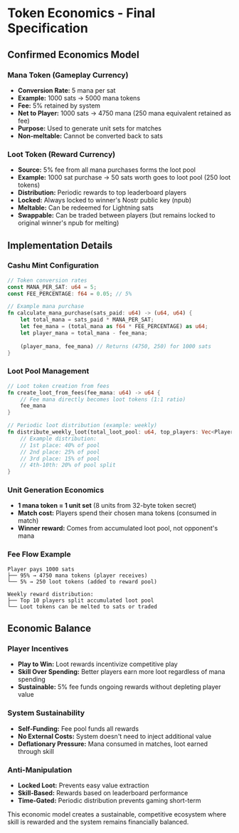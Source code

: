 # Token Economics - Final Specification

## Confirmed Economics Model

### Mana Token (Gameplay Currency)
- **Conversion Rate:** 5 mana per sat
- **Example:** 1000 sats → 5000 mana tokens
- **Fee:** 5% retained by system
- **Net to Player:** 1000 sats → 4750 mana (250 mana equivalent retained as fee)
- **Purpose:** Used to generate unit sets for matches
- **Non-meltable:** Cannot be converted back to sats

### Loot Token (Reward Currency)  
- **Source:** 5% fee from all mana purchases forms the loot pool
- **Example:** 1000 sat purchase → 50 sats worth goes to loot pool (250 loot tokens)
- **Distribution:** Periodic rewards to top leaderboard players
- **Locked:** Always locked to winner's Nostr public key (npub)
- **Meltable:** Can be redeemed for Lightning sats
- **Swappable:** Can be traded between players (but remains locked to original winner's npub for melting)

## Implementation Details

### Cashu Mint Configuration
```rust
// Token conversion rates
const MANA_PER_SAT: u64 = 5;
const FEE_PERCENTAGE: f64 = 0.05; // 5%

// Example mana purchase
fn calculate_mana_purchase(sats_paid: u64) -> (u64, u64) {
    let total_mana = sats_paid * MANA_PER_SAT;
    let fee_mana = (total_mana as f64 * FEE_PERCENTAGE) as u64;
    let player_mana = total_mana - fee_mana;
    
    (player_mana, fee_mana) // Returns (4750, 250) for 1000 sats
}
```

### Loot Pool Management
```rust
// Loot token creation from fees
fn create_loot_from_fees(fee_mana: u64) -> u64 {
    // Fee mana directly becomes loot tokens (1:1 ratio)
    fee_mana
}

// Periodic loot distribution (example: weekly)
fn distribute_weekly_loot(total_loot_pool: u64, top_players: Vec<Player>) -> Vec<LootReward> {
    // Example distribution:
    // 1st place: 40% of pool
    // 2nd place: 25% of pool  
    // 3rd place: 15% of pool
    // 4th-10th: 20% of pool split
}
```

### Unit Generation Economics
- **1 mana token = 1 unit set** (8 units from 32-byte token secret)
- **Match cost:** Players spend their chosen mana tokens (consumed in match)
- **Winner reward:** Comes from accumulated loot pool, not opponent's mana

### Fee Flow Example
```
Player pays 1000 sats
├── 95% → 4750 mana tokens (player receives)
└── 5% → 250 loot tokens (added to reward pool)

Weekly reward distribution:
├── Top 10 players split accumulated loot pool
└── Loot tokens can be melted to sats or traded
```

## Economic Balance

### Player Incentives
- **Play to Win:** Loot rewards incentivize competitive play
- **Skill Over Spending:** Better players earn more loot regardless of mana spending
- **Sustainable:** 5% fee funds ongoing rewards without depleting player value

### System Sustainability
- **Self-Funding:** Fee pool funds all rewards
- **No External Costs:** System doesn't need to inject additional value
- **Deflationary Pressure:** Mana consumed in matches, loot earned through skill

### Anti-Manipulation
- **Locked Loot:** Prevents easy value extraction
- **Skill-Based:** Rewards based on leaderboard performance
- **Time-Gated:** Periodic distribution prevents gaming short-term

This economic model creates a sustainable, competitive ecosystem where skill is rewarded and the system remains financially balanced.